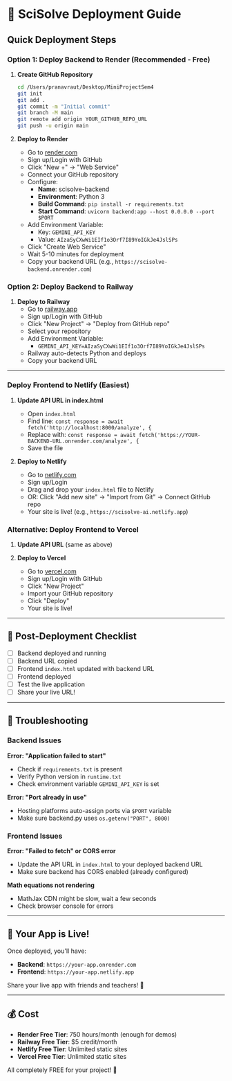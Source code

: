 # 🚀 SciSolve Deployment Guide

## Quick Deployment Steps

### Option 1: Deploy Backend to Render (Recommended - Free)

1. **Create GitHub Repository**
   ```bash
   cd /Users/pranavraut/Desktop/MiniProjectSem4
   git init
   git add .
   git commit -m "Initial commit"
   git branch -M main
   git remote add origin YOUR_GITHUB_REPO_URL
   git push -u origin main
   ```

2. **Deploy to Render**
   - Go to [render.com](https://render.com)
   - Sign up/Login with GitHub
   - Click "New +" → "Web Service"
   - Connect your GitHub repository
   - Configure:
     - **Name**: scisolve-backend
     - **Environment**: Python 3
     - **Build Command**: `pip install -r requirements.txt`
     - **Start Command**: `uvicorn backend:app --host 0.0.0.0 --port $PORT`
   - Add Environment Variable:
     - Key: `GEMINI_API_KEY`
     - Value: `AIzaSyCXwWi1EIf1o3Orf7I89YoIGkJe4JslSPs`
   - Click "Create Web Service"
   - Wait 5-10 minutes for deployment
   - Copy your backend URL (e.g., `https://scisolve-backend.onrender.com`)

### Option 2: Deploy Backend to Railway

1. **Deploy to Railway**
   - Go to [railway.app](https://railway.app)
   - Sign up/Login with GitHub
   - Click "New Project" → "Deploy from GitHub repo"
   - Select your repository
   - Add Environment Variable:
     - `GEMINI_API_KEY=AIzaSyCXwWi1EIf1o3Orf7I89YoIGkJe4JslSPs`
   - Railway auto-detects Python and deploys
   - Copy your backend URL

---

### Deploy Frontend to Netlify (Easiest)

1. **Update API URL in index.html**
   - Open `index.html`
   - Find line: `const response = await fetch('http://localhost:8000/analyze', {`
   - Replace with: `const response = await fetch('https://YOUR-BACKEND-URL.onrender.com/analyze', {`
   - Save the file

2. **Deploy to Netlify**
   - Go to [netlify.com](https://netlify.com)
   - Sign up/Login
   - Drag and drop your `index.html` file to Netlify
   - OR: Click "Add new site" → "Import from Git" → Connect GitHub repo
   - Your site is live! (e.g., `https://scisolve-ai.netlify.app`)

### Alternative: Deploy Frontend to Vercel

1. **Update API URL** (same as above)

2. **Deploy to Vercel**
   - Go to [vercel.com](https://vercel.com)
   - Sign up/Login with GitHub
   - Click "New Project"
   - Import your GitHub repository
   - Click "Deploy"
   - Your site is live!

---

## 📝 Post-Deployment Checklist

- [ ] Backend deployed and running
- [ ] Backend URL copied
- [ ] Frontend `index.html` updated with backend URL
- [ ] Frontend deployed
- [ ] Test the live application
- [ ] Share your live URL!

---

## 🔧 Troubleshooting

### Backend Issues

**Error: "Application failed to start"**
- Check if `requirements.txt` is present
- Verify Python version in `runtime.txt`
- Check environment variable `GEMINI_API_KEY` is set

**Error: "Port already in use"**
- Hosting platforms auto-assign ports via `$PORT` variable
- Make sure backend.py uses `os.getenv("PORT", 8000)`

### Frontend Issues

**Error: "Failed to fetch" or CORS error**
- Update the API URL in `index.html` to your deployed backend URL
- Make sure backend has CORS enabled (already configured)

**Math equations not rendering**
- MathJax CDN might be slow, wait a few seconds
- Check browser console for errors

---

## 🎉 Your App is Live!

Once deployed, you'll have:
- **Backend**: `https://your-app.onrender.com`
- **Frontend**: `https://your-app.netlify.app`

Share your live app with friends and teachers! 🚀

---

## 💰 Cost

- **Render Free Tier**: 750 hours/month (enough for demos)
- **Railway Free Tier**: $5 credit/month
- **Netlify Free Tier**: Unlimited static sites
- **Vercel Free Tier**: Unlimited static sites

All completely FREE for your project! 🎊
